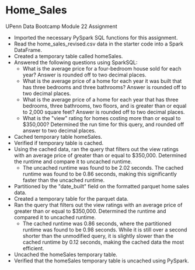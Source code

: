 # Home_Sales
UPenn Data Bootcamp Module 22 Assignment

* Imported the necessary PySpark SQL functions for this assignment.
* Read the home_sales_revised.csv data in the starter code into a Spark DataFrame.
* Created a temporary table called homeSales.
* Answered the following questions using SparkSQL:
  * What is the average price for a four-bedroom house sold for each year? Answer is rounded off to two decimal places.
  * What is the average price of a home for each year it was built that has three bedrooms and three bathrooms? Answer is rounded off to two decimal places.
  * What is the average price of a home for each year that has three bedrooms, three bathrooms, two floors, and is greater than or equal to 2,000 square feet? Answer is rounded off to two decimal places.
  * What is the "view" rating for homes costing more than or equal to $350,000? Determined the run time for this query, and rounded off answer to two decimal places.
* Cached temporary table homeSales.
* Verified if temporary table is cached.
* Using the cached data, ran the query that filters out the view ratings with an average price of greater than or equal to $350,000. Determined the runtime and compare it to uncached runtime.
  * The uncached runtime was found to be 2.02 seconds. The cached runtime was found to be 0.86 seconds, making this significantly faster than the uncached runtime.
* Partitioned by the "date_built" field on the formatted parquet home sales data.
* Created a temporary table for the parquet data.
* Ran the query that filters out the view ratings with an average price of greater than or equal to $350,000. Determined the runtime and compared it to uncached runtime.
  * The cached runtime was 0.86 seconds, where the partitioned runtime was found to be 0.98 seconds. While it is still over a second shorter than the unmodified query, it is slightly slower than the cached runtime by 0.12 seconds, making the cached data the most efficient.
* Uncached the homeSales temporary table.
* Verified that the homeSales temporary table is uncached using PySpark.
